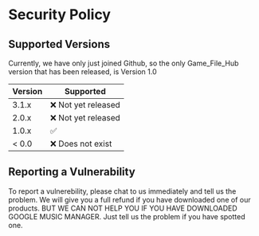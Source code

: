 # Security Policy

## Supported Versions

Currently, we have only just joined Github, so the only Game_File_Hub version that has been released, is Version 1.0

| Version | Supported          |
| ------- | ------------------ |
| 3.1.x   | :x: Not yet released |
| 2.0.x   | :x:  Not yet released              |
| 1.0.x   | :white_check_mark: |
| < 0.0   | :x:   Does not exist             |

## Reporting a Vulnerability

To report a vulnerebility, please chat to us immediately and tell us the problem. We will give you a full refund if you have downloaded one of our products. BUT WE CAN NOT HELP YOU IF YOU HAVE DOWNLOADED GOOGLE MUSIC MANAGER. Just tell us the problem if you have spotted one.
